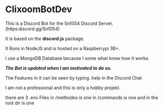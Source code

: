 # ClixoomBotDev

This is a Discord Bot for the Sn1054 Discord Server. (https:discord.gg/Sn1054)

It is based on the **discord.js** package.

It Runs in NodeJS and is hosted on a Raspberrypi 3B+.

I use a MongoDB Database because I some what know how it works.


***The Bot is updated when I am motivated to do so.***


The Features in it can be seen by typing .help in the Discord Chat

I am not a professional and this is only a hobby projekt.

there are 3 .env Files
in /methodes is one
in /commands is one
and in the root dir is one
